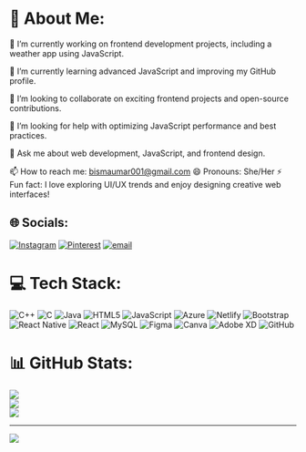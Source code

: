 # 💫 About Me:
🔭 I’m currently working on frontend development projects, including a weather app using JavaScript.

🌱 I’m currently learning advanced JavaScript and improving my GitHub profile.

👯 I’m looking to collaborate on exciting frontend projects and open-source contributions.

🤔 I’m looking for help with optimizing JavaScript performance and best practices.

💬 Ask me about web development, JavaScript, and frontend design.

📫 How to reach me: bismaumar001@gmail.com
😄 Pronouns: She/Her
⚡ Fun fact: I love exploring UI/UX trends and enjoy designing creative web interfaces!

## 🌐 Socials:
[![Instagram](https://img.shields.io/badge/Instagram-%23E4405F.svg?logo=Instagram&logoColor=white)](https://instagram.com/bismaumar_) [![Pinterest](https://img.shields.io/badge/Pinterest-%23E60023.svg?logo=Pinterest&logoColor=white)](https://pinterest.com/bismaumar0092) [![email](https://img.shields.io/badge/Email-D14836?logo=gmail&logoColor=white)](mailto:bismaumar001@gmail.com) 

# 💻 Tech Stack:
![C++](https://img.shields.io/badge/c++-%2300599C.svg?style=for-the-badge&logo=c%2B%2B&logoColor=white) ![C](https://img.shields.io/badge/c-%2300599C.svg?style=for-the-badge&logo=c&logoColor=white) ![Java](https://img.shields.io/badge/java-%23ED8B00.svg?style=for-the-badge&logo=openjdk&logoColor=white) ![HTML5](https://img.shields.io/badge/html5-%23E34F26.svg?style=for-the-badge&logo=html5&logoColor=white) ![JavaScript](https://img.shields.io/badge/javascript-%23323330.svg?style=for-the-badge&logo=javascript&logoColor=%23F7DF1E) ![Azure](https://img.shields.io/badge/azure-%230072C6.svg?style=for-the-badge&logo=microsoftazure&logoColor=white) ![Netlify](https://img.shields.io/badge/netlify-%23000000.svg?style=for-the-badge&logo=netlify&logoColor=#00C7B7) ![Bootstrap](https://img.shields.io/badge/bootstrap-%238511FA.svg?style=for-the-badge&logo=bootstrap&logoColor=white) ![React Native](https://img.shields.io/badge/react_native-%2320232a.svg?style=for-the-badge&logo=react&logoColor=%2361DAFB) ![React](https://img.shields.io/badge/react-%2320232a.svg?style=for-the-badge&logo=react&logoColor=%2361DAFB) ![MySQL](https://img.shields.io/badge/mysql-4479A1.svg?style=for-the-badge&logo=mysql&logoColor=white) ![Figma](https://img.shields.io/badge/figma-%23F24E1E.svg?style=for-the-badge&logo=figma&logoColor=white) ![Canva](https://img.shields.io/badge/Canva-%2300C4CC.svg?style=for-the-badge&logo=Canva&logoColor=white) ![Adobe XD](https://img.shields.io/badge/Adobe%20XD-470137?style=for-the-badge&logo=Adobe%20XD&logoColor=#FF61F6) ![GitHub](https://img.shields.io/badge/github-%23121011.svg?style=for-the-badge&logo=github&logoColor=white)
# 📊 GitHub Stats:
![](https://github-readme-stats.vercel.app/api?username=Bismaumar45&theme=dark&hide_border=false&include_all_commits=false&count_private=false)<br/>
![](https://github-readme-streak-stats.herokuapp.com/?user=Bismaumar45&theme=dark&hide_border=false)<br/>
![](https://github-readme-stats.vercel.app/api/top-langs/?username=Bismaumar45&theme=dark&hide_border=false&include_all_commits=false&count_private=false&layout=compact)

---
[![](https://visitcount.itsvg.in/api?id=Bismaumar45&icon=0&color=0)](https://visitcount.itsvg.in)

<!-- Proudly created with GPRM ( https://gprm.itsvg.in ) -->
